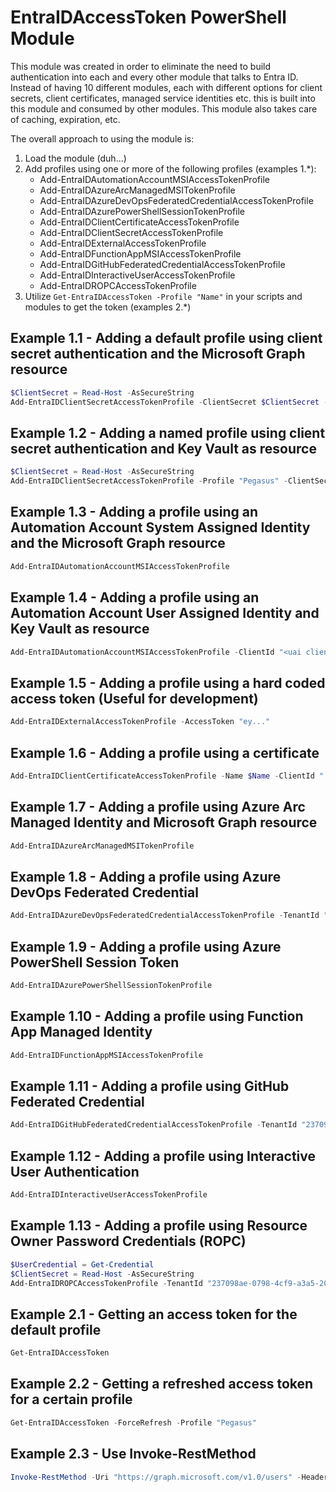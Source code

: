 # EntraIDAccessToken PowerShell Module

This module was created in order to eliminate the need to build authentication into each and every other module that talks to Entra ID. Instead of having 10 different modules, each with different options for client secrets, client certificates, managed service identities etc. this is built into this module and consumed by other modules. This module also takes care of caching, expiration, etc.

The overall approach to using the module is:

1. Load the module (duh...)
2. Add profiles using one or more of the following profiles (examples 1.*):
    - Add-EntraIDAutomationAccountMSIAccessTokenProfile
    - Add-EntraIDAzureArcManagedMSITokenProfile
    - Add-EntraIDAzureDevOpsFederatedCredentialAccessTokenProfile
    - Add-EntraIDAzurePowerShellSessionTokenProfile
    - Add-EntraIDClientCertificateAccessTokenProfile
    - Add-EntraIDClientSecretAccessTokenProfile
    - Add-EntraIDExternalAccessTokenProfile
    - Add-EntraIDFunctionAppMSIAccessTokenProfile
    - Add-EntraIDGitHubFederatedCredentialAccessTokenProfile
    - Add-EntraIDInteractiveUserAccessTokenProfile
    - Add-EntraIDROPCAccessTokenProfile
3. Utilize ```Get-EntraIDAccessToken -Profile "Name"``` in your scripts and modules to get the token (examples 2.*)

## Example 1.1 - Adding a default profile using client secret authentication and the Microsoft Graph resource

```PowerShell
$ClientSecret = Read-Host -AsSecureString
Add-EntraIDClientSecretAccessTokenProfile -ClientSecret $ClientSecret -TenantId "237098ae-0798-4cf9-a3a5-208374d2dcfd" -ClientId "179ba868-8e81-4bcb-b8e4-a3268fe8b13d"
```

## Example 1.2 - Adding a named profile using client secret authentication and Key Vault as resource

```PowerShell
$ClientSecret = Read-Host -AsSecureString
Add-EntraIDClientSecretAccessTokenProfile -Profile "Pegasus" -ClientSecret $ClientSecret -TenantId "237098ae-0798-4cf9-a3a5-208374d2dcfd" -ClientId "179ba868-8e81-4bcb-b8e4-a3268fe8b13d" -Resource "https://vault.azure.net/"
```

## Example 1.3 - Adding a profile using an Automation Account System Assigned Identity and the Microsoft Graph resource

```PowerShell
Add-EntraIDAutomationAccountMSIAccessTokenProfile
```

## Example 1.4 - Adding a profile using an Automation Account User Assigned Identity and Key Vault as resource

```PowerShell
Add-EntraIDAutomationAccountMSIAccessTokenProfile -ClientId "<uai clientid>" -Resource "https://vault.azure.net/"
```

## Example 1.5 - Adding a profile using a hard coded access token (Useful for development)

```PowerShell
Add-EntraIDExternalAccessTokenProfile -AccessToken "ey..."
```

## Example 1.6 - Adding a profile using a certificate

```PowerShell
Add-EntraIDClientCertificateAccessTokenProfile -Name $Name -ClientId "..." -TenantId "..." -Thumbprint "D08A6C49E577AEB7DE4468CD49143288D6F4B003"
```

## Example 1.7 - Adding a profile using Azure Arc Managed Identity and Microsoft Graph resource

```PowerShell
Add-EntraIDAzureArcManagedMSITokenProfile
```

## Example 1.8 - Adding a profile using Azure DevOps Federated Credential

```PowerShell
Add-EntraIDAzureDevOpsFederatedCredentialAccessTokenProfile -TenantId "237098ae-0798-4cf9-a3a5-208374d2dcfd" -ClientId "179ba868-8e81-4bcb-b8e4-a3268fe8b13d"
```

## Example 1.9 - Adding a profile using Azure PowerShell Session Token

```PowerShell
Add-EntraIDAzurePowerShellSessionTokenProfile
```

## Example 1.10 - Adding a profile using Function App Managed Identity

```PowerShell
Add-EntraIDFunctionAppMSIAccessTokenProfile
```

## Example 1.11 - Adding a profile using GitHub Federated Credential

```PowerShell
Add-EntraIDGitHubFederatedCredentialAccessTokenProfile -TenantId "237098ae-0798-4cf9-a3a5-208374d2dcfd" -ClientId "179ba868-8e81-4bcb-b8e4-a3268fe8b13d"
```

## Example 1.12 - Adding a profile using Interactive User Authentication

```PowerShell
Add-EntraIDInteractiveUserAccessTokenProfile
```

## Example 1.13 - Adding a profile using Resource Owner Password Credentials (ROPC)

```PowerShell
$UserCredential = Get-Credential
$ClientSecret = Read-Host -AsSecureString
Add-EntraIDROPCAccessTokenProfile -TenantId "237098ae-0798-4cf9-a3a5-208374d2dcfd" -ClientId "179ba868-8e81-4bcb-b8e4-a3268fe8b13d" -ClientSecret $ClientSecret -UserCredential $UserCredential
```

## Example 2.1 - Getting an access token for the default profile

```PowerShell
Get-EntraIDAccessToken
```

## Example 2.2 - Getting a refreshed access token for a certain profile

```PowerShell
Get-EntraIDAccessToken -ForceRefresh -Profile "Pegasus"
```

## Example 2.3 - Use Invoke-RestMethod

```PowerShell
Invoke-RestMethod -Uri "https://graph.microsoft.com/v1.0/users" -Headers (Get-EntraIDAccessTokenHeader)
```